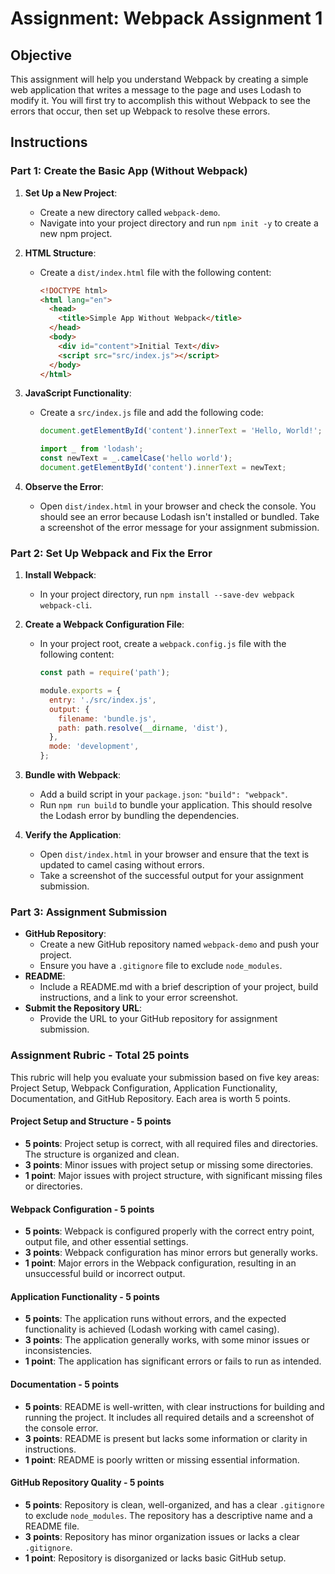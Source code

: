 # Assignment: Webpack Assignment 1

## Objective

This assignment will help you understand Webpack by creating a simple web application that writes a message to the page and uses Lodash to modify it. You will first try to accomplish this without Webpack to see the errors that occur, then set up Webpack to resolve these errors.

## Instructions

### Part 1: Create the Basic App (Without Webpack)

1. **Set Up a New Project**:

   - Create a new directory called `webpack-demo`.
   - Navigate into your project directory and run `npm init -y` to create a new npm project.

2. **HTML Structure**:

   - Create a `dist/index.html` file with the following content:

     ```html
     <!DOCTYPE html>
     <html lang="en">
       <head>
         <title>Simple App Without Webpack</title>
       </head>
       <body>
         <div id="content">Initial Text</div>
         <script src="src/index.js"></script>
       </body>
     </html>
     ```

3. **JavaScript Functionality**:

   - Create a `src/index.js` file and add the following code:

     ```js
     document.getElementById('content').innerText = 'Hello, World!';

     import _ from 'lodash';
     const newText = _.camelCase('hello world');
     document.getElementById('content').innerText = newText;
     ```

4. **Observe the Error**:
   - Open `dist/index.html` in your browser and check the console. You should see an error because Lodash isn't installed or bundled. Take a screenshot of the error message for your assignment submission.

### Part 2: Set Up Webpack and Fix the Error

1. **Install Webpack**:

   - In your project directory, run `npm install --save-dev webpack webpack-cli`.

2. **Create a Webpack Configuration File**:

   - In your project root, create a `webpack.config.js` file with the following content:

     ```js
     const path = require('path');

     module.exports = {
       entry: './src/index.js',
       output: {
         filename: 'bundle.js',
         path: path.resolve(__dirname, 'dist'),
       },
       mode: 'development',
     };
     ```

3. **Bundle with Webpack**:

   - Add a build script in your `package.json`: `"build": "webpack"`.
   - Run `npm run build` to bundle your application. This should resolve the Lodash error by bundling the dependencies.

4. **Verify the Application**:
   - Open `dist/index.html` in your browser and ensure that the text is updated to camel casing without errors.
   - Take a screenshot of the successful output for your assignment submission.

### Part 3: Assignment Submission

- **GitHub Repository**:
  - Create a new GitHub repository named `webpack-demo` and push your project.
  - Ensure you have a `.gitignore` file to exclude `node_modules`.
- **README**:
  - Include a README.md with a brief description of your project, build instructions, and a link to your error screenshot.
- **Submit the Repository URL**:
  - Provide the URL to your GitHub repository for assignment submission.

### Assignment Rubric - Total 25 points

This rubric will help you evaluate your submission based on five key areas: Project Setup, Webpack Configuration, Application Functionality, Documentation, and GitHub Repository. Each area is worth 5 points.

#### Project Setup and Structure - 5 points

- **5 points**: Project setup is correct, with all required files and directories. The structure is organized and clean.
- **3 points**: Minor issues with project setup or missing some directories.
- **1 point**: Major issues with project structure, with significant missing files or directories.

#### Webpack Configuration - 5 points

- **5 points**: Webpack is configured properly with the correct entry point, output file, and other essential settings.
- **3 points**: Webpack configuration has minor errors but generally works.
- **1 point**: Major errors in the Webpack configuration, resulting in an unsuccessful build or incorrect output.

#### Application Functionality - 5 points

- **5 points**: The application runs without errors, and the expected functionality is achieved (Lodash working with camel casing).
- **3 points**: The application generally works, with some minor issues or inconsistencies.
- **1 point**: The application has significant errors or fails to run as intended.

#### Documentation - 5 points

- **5 points**: README is well-written, with clear instructions for building and running the project. It includes all required details and a screenshot of the console error.
- **3 points**: README is present but lacks some information or clarity in instructions.
- **1 point**: README is poorly written or missing essential information.

#### GitHub Repository Quality - 5 points

- **5 points**: Repository is clean, well-organized, and has a clear `.gitignore` to exclude `node_modules`. The repository has a descriptive name and a README file.
- **3 points**: Repository has minor organization issues or lacks a clear `.gitignore`.
- **1 point**: Repository is disorganized or lacks basic GitHub setup.
